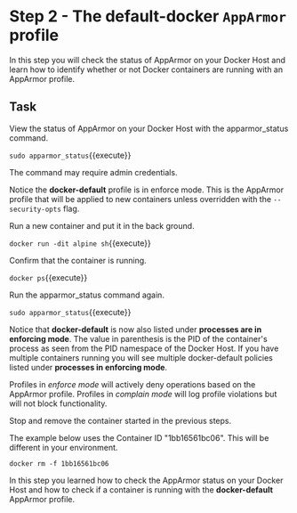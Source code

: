 # Step 2 - The default-docker `AppArmor` profile
In this step you will check the status of AppArmor on your Docker Host and learn how to identify whether or not Docker containers are running with an AppArmor profile.

## Task

View the status of AppArmor on your Docker Host with the apparmor_status command.

`sudo apparmor_status`{{execute}}

The command may require admin credentials.

Notice the **docker-default** profile is in enforce mode. This is the AppArmor profile that will be applied to new containers unless overridden with the ``--security-opts`` flag.

Run a new container and put it in the back ground.

`docker run -dit alpine sh`{{execute}}

Confirm that the container is running.

`docker ps`{{execute}}

Run the apparmor_status command again.

``sudo apparmor_status``{{execute}}


Notice that **docker-default** is now also listed under **processes are in enforcing mode**. The value in parenthesis is the PID of the container's process as seen from the PID namespace of the Docker Host. If you have multiple containers running you will see multiple docker-default policies listed under **processes in enforcing mode**.

Profiles in _enforce mode_ will actively deny operations based on the AppArmor profile. Profiles in _complain mode_ will log profile violations but will not block functionality.

Stop and remove the container started in the previous steps.

The example below uses the Container ID "1bb16561bc06". This will be different in your environment.

`docker rm -f 1bb16561bc06`

In this step you learned how to check the AppArmor status on your Docker Host and how to check if a container is running with the **docker-default** AppArmor profile.
